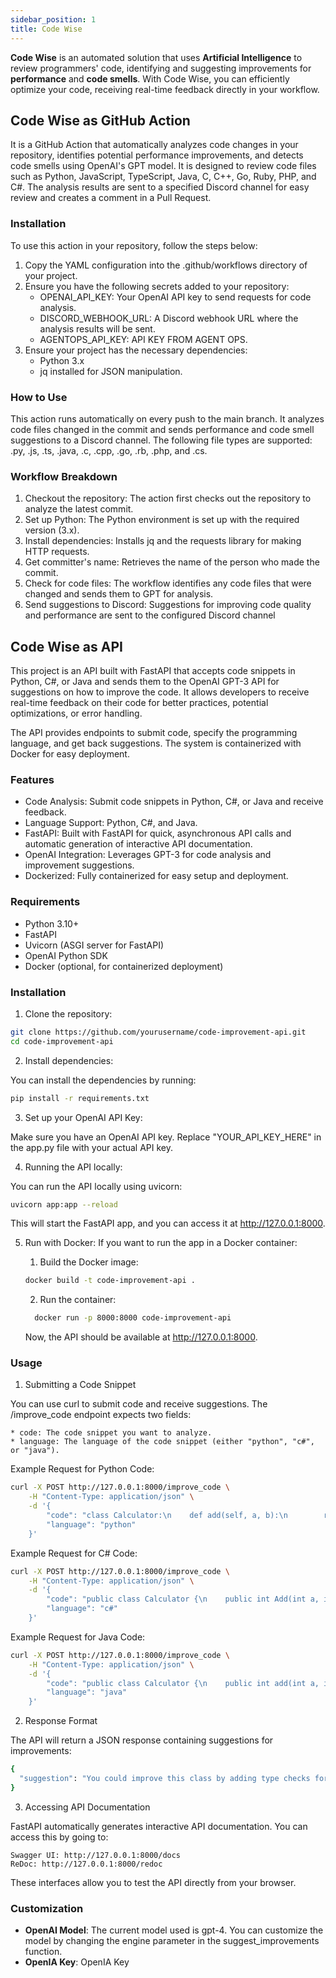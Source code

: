```yaml
---
sidebar_position: 1
title: Code Wise
---
```

**Code Wise** is an automated solution that uses **Artificial Intelligence** to review programmers' code, identifying and suggesting improvements for **performance** and **code smells**. With Code Wise, you can efficiently optimize your code, receiving real-time feedback directly in your workflow.

## Code Wise as GitHub Action

It is a GitHub Action that automatically analyzes code changes in your repository, identifies potential performance improvements, and detects code smells using OpenAI's GPT model. It is designed to review code files such as Python, JavaScript, TypeScript, Java, C, C++, Go, Ruby, PHP, and C#. The analysis results are sent to a specified Discord channel for easy review and creates a comment in a Pull Request.


### Installation

To use this action in your repository, follow the steps below:

1. Copy the YAML configuration into the .github/workflows directory of your project.
2. Ensure you have the following secrets added to your repository:
    * OPENAI_API_KEY: Your OpenAI API key to send requests for code analysis.
    * DISCORD_WEBHOOK_URL: A Discord webhook URL where the analysis results will be sent.
    * AGENTOPS_API_KEY: API KEY FROM AGENT OPS.
3. Ensure your project has the necessary dependencies:
    * Python 3.x
    * jq installed for JSON manipulation.

### How to Use

This action runs automatically on every push to the main branch. It analyzes code files changed in the commit and sends performance and code smell suggestions to a Discord channel. The following file types are supported: .py, .js, .ts, .java, .c, .cpp, .go, .rb, .php, and .cs.

### Workflow Breakdown

1. Checkout the repository: The action first checks out the repository to analyze the latest commit.
2. Set up Python: The Python environment is set up with the required version (3.x).
3. Install dependencies: Installs jq and the requests library for making HTTP requests.
4. Get committer's name: Retrieves the name of the person who made the commit.
5. Check for code files: The workflow identifies any code files that were changed and sends them to GPT for analysis.
6. Send suggestions to Discord: Suggestions for improving code quality and performance are sent to the configured Discord channel

## Code Wise as API 

This project is an API built with FastAPI that accepts code snippets in Python, C#, or Java and sends them to the OpenAI GPT-3 API for suggestions on how to improve the code. It allows developers to receive real-time feedback on their code for better practices, potential optimizations, or error handling.

The API provides endpoints to submit code, specify the programming language, and get back suggestions. The system is containerized with Docker for easy deployment.

### Features

* Code Analysis: Submit code snippets in Python, C#, or Java and receive feedback.
* Language Support: Python, C#, and Java.
* FastAPI: Built with FastAPI for quick, asynchronous API calls and automatic generation of interactive API documentation.
* OpenAI Integration: Leverages GPT-3 for code analysis and improvement suggestions.
* Dockerized: Fully containerized for easy setup and deployment.

### Requirements

* Python 3.10+
* FastAPI
* Uvicorn (ASGI server for FastAPI)
* OpenAI Python SDK
* Docker (optional, for containerized deployment)

### Installation

1. Clone the repository:
```bash
git clone https://github.com/yourusername/code-improvement-api.git
cd code-improvement-api
```
2. Install dependencies:

You can install the dependencies by running:

```bash
pip install -r requirements.txt
``` 

3. Set up your OpenAI API Key:

Make sure you have an OpenAI API key. Replace "YOUR_API_KEY_HERE" in the app.py file with your actual API key.

4. Running the API locally:

You can run the API locally using uvicorn:

```bash
uvicorn app:app --reload
```
This will start the FastAPI app, and you can access it at http://127.0.0.1:8000.

5. Run with Docker: If you want to run the app in a Docker container:

   1. Build the Docker image:
   ```bash
   docker build -t code-improvement-api .

   ```
   2. Run the container:
   ```bash
     docker run -p 8000:8000 code-improvement-api
   ```
   Now, the API should be available at http://127.0.0.1:8000.

### Usage

1. Submitting a Code Snippet

You can use curl to submit code and receive suggestions. The /improve_code endpoint expects two fields:

    * code: The code snippet you want to analyze.
    * language: The language of the code snippet (either "python", "c#", or "java").

Example Request for Python Code:

```bash
curl -X POST http://127.0.0.1:8000/improve_code \
    -H "Content-Type: application/json" \
    -d '{
        "code": "class Calculator:\n    def add(self, a, b):\n        return a + b\n", 
        "language": "python"
    }'

```
Example Request for C# Code:
```bash
curl -X POST http://127.0.0.1:8000/improve_code \
    -H "Content-Type: application/json" \
    -d '{
        "code": "public class Calculator {\n    public int Add(int a, int b) { return a + b; }\n}", 
        "language": "c#"
    }'

```

Example Request for Java Code:
```bash
curl -X POST http://127.0.0.1:8000/improve_code \
    -H "Content-Type: application/json" \
    -d '{
        "code": "public class Calculator {\n    public int add(int a, int b) { return a + b; }\n}", 
        "language": "java"
    }'

``` 
2. Response Format

The API will return a JSON response containing suggestions for improvements:
```bash
{
  "suggestion": "You could improve this class by adding type checks for the method parameters..."
}

```

3. Accessing API Documentation

FastAPI automatically generates interactive API documentation. You can access this by going to:

    Swagger UI: http://127.0.0.1:8000/docs
    ReDoc: http://127.0.0.1:8000/redoc

These interfaces allow you to test the API directly from your browser.

### Customization

* **OpenAI Model**: The current model used is gpt-4. You can customize the model by changing the engine parameter in the suggest_improvements function.
* **OpenIA Key**:  OpenIA Key